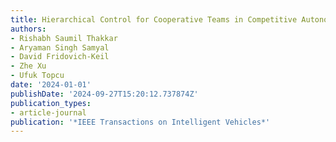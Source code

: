 ```yaml
---
title: Hierarchical Control for Cooperative Teams in Competitive Autonomous Racing
authors:
- Rishabh Saumil Thakkar
- Aryaman Singh Samyal
- David Fridovich-Keil
- Zhe Xu
- Ufuk Topcu
date: '2024-01-01'
publishDate: '2024-09-27T15:20:12.737874Z'
publication_types:
- article-journal
publication: '*IEEE Transactions on Intelligent Vehicles*'
---
```

